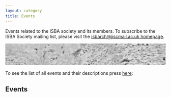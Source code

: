 ```yaml
---
layout: category
title: Events
---
```


Events related to the ISBA society and its members. To subscribe to the ISBA Society mailing list, please visit the [isbarch@jiscmail.ac.uk homepage](https://www.jiscmail.ac.uk/ISBARCH).

![bacteria](/assets/images/banners/bacteria.jpg)

To see the list of all events and their descriptions press [here](#events):

## Events
